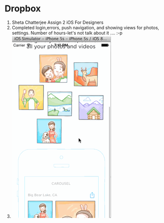 Dropbox
=======

1. Sheta Chatterjee Assign 2 iOS For Designers
2. Completed login,errors,  push navigation, and showing views for photos, settings. Number of hours-let's not talk about it .... :-p
3. <img src="dropboxfinal.gif" />
